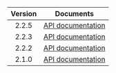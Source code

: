 | Version | Documents |
|:---:|---|
| 2.2.5 | [API documentation](2.2.5) |
| 2.2.3 | [API documentation](2.2.3) |
| 2.2.2 | [API documentation](2.2.2) |
| 2.1.0 | [API documentation](2.1.0) |
